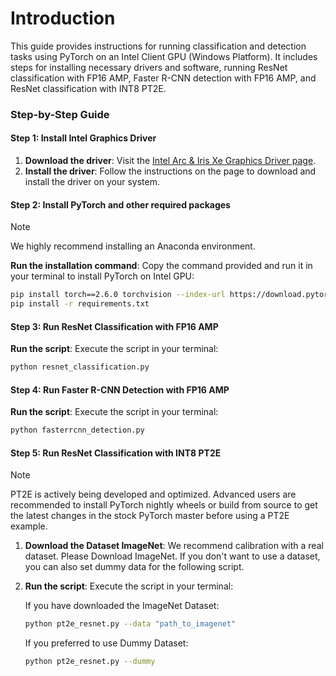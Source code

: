 # Introduction

This guide provides instructions for running classification and detection tasks using PyTorch on an Intel Client GPU (Windows Platform). It includes steps for installing necessary drivers and software, running ResNet classification with FP16 AMP, Faster R-CNN detection with FP16 AMP, and ResNet classification with INT8 PT2E.

### Step-by-Step Guide

#### Step 1: Install Intel Graphics Driver

1. **Download the driver**: Visit the [Intel Arc & Iris Xe Graphics Driver page](https://www.intel.com/content/www/us/en/download/785597/intel-arc-iris-xe-graphics-windows.html).
2. **Install the driver**: Follow the instructions on the page to download and install the driver on your system.

#### Step 2: Install PyTorch and other required packages

> [!NOTE]  
> We highly recommend installing an Anaconda environment. 

**Run the installation command**: Copy the command provided and run it in your terminal to install PyTorch on Intel GPU:
```bash
pip install torch==2.6.0 torchvision --index-url https://download.pytorch.org/whl/test/xpu
pip install -r requirements.txt
```

#### Step 3: Run ResNet Classification with FP16 AMP

**Run the script**: Execute the script in your terminal:
   ```bash
   python resnet_classification.py
   ```

#### Step 4: Run Faster R-CNN Detection with FP16 AMP

**Run the script**: Execute the script in your terminal:
   ```bash
   python fasterrcnn_detection.py
   ```

#### Step 5: Run ResNet Classification with INT8 PT2E

> [!NOTE]  
> PT2E is actively being developed and optimized. Advanced users are recommended to install PyTorch nightly wheels or build from source to get the latest changes in the stock PyTorch master before using a PT2E example.

1. **Download the Dataset ImageNet**: We recommend calibration with a real dataset. Please Download ImageNet. If you don't want to use a dataset, you can also set dummy data for the following script.

2. **Run the script**: Execute the script in your terminal:
   
   If you have downloaded the ImageNet Dataset:

   ```bash
   python pt2e_resnet.py --data "path_to_imagenet"
   ```

   If you preferred to use Dummy Dataset:
   
   ```bash
   python pt2e_resnet.py --dummy
   ```